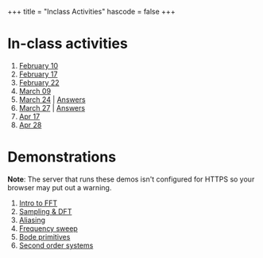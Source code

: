 +++
title = "Inclass Activities"
hascode = false
+++

# In-class activities 

1. [February 10](http://146.190.199.141/intro_fft.html)
1. [February 17](feb17)
1. [February 22](feb22)
1. [March 09](mar09)
1. [March 24](mar24) | [Answers](http://146.190.199.141/mar24.html)
1. [March 27](mar27) | [Answers](mar27/mar27ans)
1. [Apr 17](apr17)
1. [Apr 28](apr28)

# Demonstrations

**Note**: The server that runs these demos isn't configured for HTTPS so your
browser may put out a warning. 

1. [Intro to FFT](http://146.190.199.141/intro_fft.html)
1. [Sampling & DFT](http://146.190.199.141/fft_sampling.html)
1. [Aliasing](http://146.190.199.141/fft_aliasing.html)
1. [Frequency sweep](http://146.190.199.141/chirp.html)
1. [Bode primitives](http://146.190.199.141/bodeprimitives.html)
1. [Second order systems](http://146.190.199.141/secondorder.html)

